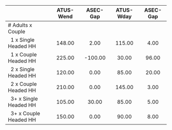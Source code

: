 
|                      |    ATUS-Wend |     ASEC-Gap |    ATUS-Wday |     ASEC-Gap |
| -------------------- | :----------: | :----------: | :----------: | :----------: |
| # Adults x Couple    |              |              |              |              |
| &nbsp;&nbsp;1 x Single Headed HH |       148.00 |         2.00 |       115.00 |         4.00 |
| &nbsp;&nbsp;1 x Couple Headed HH |       225.00 |      -100.00 |        30.00 |        96.00 |
| &nbsp;&nbsp;2 x Single Headed HH |       120.00 |         0.00 |        85.00 |        20.00 |
| &nbsp;&nbsp;2 x Couple Headed HH |       210.00 |         0.00 |       145.00 |         3.00 |
| &nbsp;&nbsp;3+ x Single Headed HH |       105.00 |        30.00 |        85.00 |         5.00 |
| &nbsp;&nbsp;3+ x Couple Headed HH |       150.00 |         0.00 |        90.00 |         8.00 |

